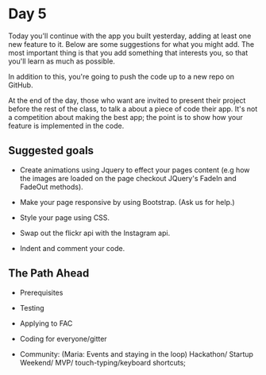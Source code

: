# Day 5

Today you'll continue with the app you built yesterday, adding at least one new feature to it. Below are some suggestions for what you might add. The most important thing is that you add something that interests you, so that you'll learn as much as possible.

In addition to this, you're going to push the code up to a new repo on GitHub.

At the end of the day, those who want are invited to present their project before the rest of the class, to talk a about a piece of code their app. It's not a competition about making the best app; the point is to show how your feature is implemented in the code.

## Suggested goals

* Create animations using Jquery to effect your pages content (e.g how the images are loaded on the page checkout JQuery's FadeIn and FadeOut methods). 

* Make your page responsive by using Bootstrap. (Ask us for help.)

* Style your page using CSS. 

* Swap out the flickr api with the Instagram api.

* Indent and comment your code.


## The Path Ahead

* Prerequisites

* Testing

* Applying to FAC

* Coding for everyone/gitter

* Community: (Maria: Events and staying in the loop) Hackathon/ Startup Weekend/ MVP/ touch-typing/keyboard shortcuts;